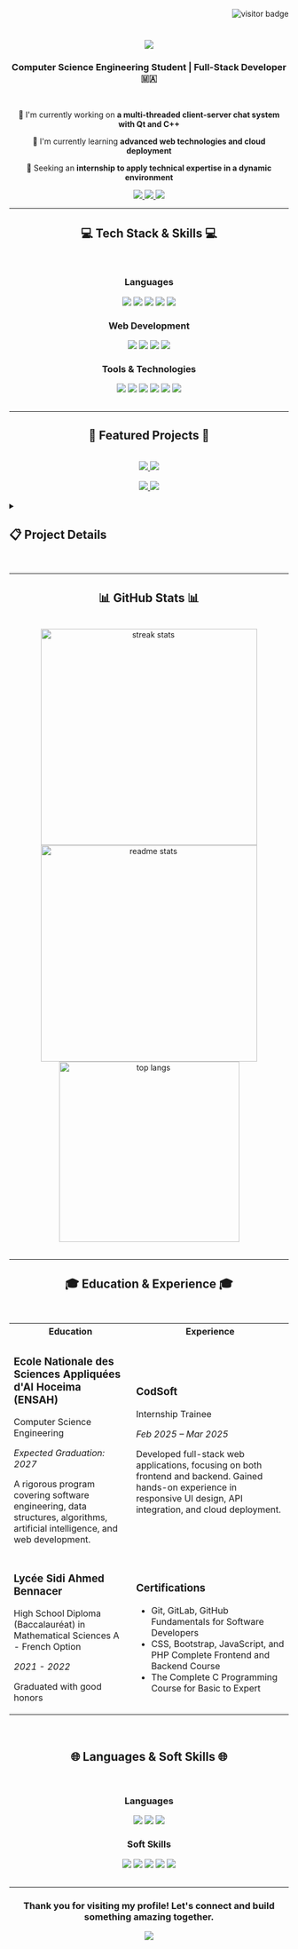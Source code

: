 <p align="right">
  <img src="https://visitor-badge.laobi.icu/badge?page_id=hassanelkhatoury.hassanelkhatoury" alt="visitor badge" />
</p>

<h1 align="center">
    <img src="https://readme-typing-svg.herokuapp.com/?font=Righteous&size=35&center=true&vCenter=true&width=500&height=70&duration=4000&lines=Hi+There!+👋;+I'm+Hasan+El+Khatoury!;" />
</h1>

<h3 align="center">Computer Science Engineering Student | Full-Stack Developer 🇲🇦</h3>

<br/>

<div align="center">
 
 🔭 I'm currently working on **a multi-threaded client-server chat system with Qt and C++**
 
 🌱 I'm currently learning **advanced web technologies and cloud deployment**
 
 💼 Seeking an **internship to apply technical expertise in a dynamic environment**

 </div>
 
<div align="center"> 
  <a href="mailto:hassanelkhatoury@gmail.com">
    <img src="https://img.shields.io/badge/Gmail-333333?style=for-the-badge&logo=gmail&logoColor=red" />
  </a>
  <a href="https://linkedin.com/in/hassan-elkhatoury" target="_blank">
    <img src="https://img.shields.io/badge/LinkedIn-0077B5?style=for-the-badge&logo=linkedin&logoColor=white" target="_blank" />
  </a>
  <a href="https://github.com/hassanelkhatoury" target="_blank">
    <img src="https://img.shields.io/badge/GitHub-100000?style=for-the-badge&logo=github&logoColor=white" target="_blank" />
  </a>
</div>

<hr/>

<h2 align="center">💻 Tech Stack & Skills 💻</h2>
<br/>

<div align="center">
    <h3>Languages</h3>
    <img src="https://img.shields.io/badge/C-00599C?style=for-the-badge&logo=c&logoColor=white" />
    <img src="https://img.shields.io/badge/C%2B%2B-00599C?style=for-the-badge&logo=c%2B%2B&logoColor=white" />
    <img src="https://img.shields.io/badge/Python-3776AB?style=for-the-badge&logo=python&logoColor=white" />
    <img src="https://img.shields.io/badge/JavaScript-F7DF1E?style=for-the-badge&logo=javascript&logoColor=black" />
    <img src="https://img.shields.io/badge/PHP-777BB4?style=for-the-badge&logo=php&logoColor=white" />
    <br/>
    <h3>Web Development</h3>
    <img src="https://img.shields.io/badge/HTML5-E34F26?style=for-the-badge&logo=html5&logoColor=white" />
    <img src="https://img.shields.io/badge/CSS3-1572B6?style=for-the-badge&logo=css3&logoColor=white" />
    <img src="https://img.shields.io/badge/Bootstrap-563D7C?style=for-the-badge&logo=bootstrap&logoColor=white" />
    <img src="https://img.shields.io/badge/Laravel-FF2D20?style=for-the-badge&logo=laravel&logoColor=white" />
    <br/>
    <h3>Tools & Technologies</h3>
    <img src="https://img.shields.io/badge/Git-F05032?style=for-the-badge&logo=git&logoColor=white" />
    <img src="https://img.shields.io/badge/GitHub-100000?style=for-the-badge&logo=github&logoColor=white" />
    <img src="https://img.shields.io/badge/GitLab-330F63?style=for-the-badge&logo=gitlab&logoColor=white" />
    <img src="https://img.shields.io/badge/MySQL-4479A1?style=for-the-badge&logo=mysql&logoColor=white" />
    <img src="https://img.shields.io/badge/Qt-41CD52?style=for-the-badge&logo=qt&logoColor=white" />
    <img src="https://img.shields.io/badge/SQLite-07405E?style=for-the-badge&logo=sqlite&logoColor=white" />
</div>

<br/>
<hr/>

<h2 align="center">🚀 Featured Projects 🚀</h2>
<br/>

<div align="center">
  <a href="https://github.com/hassan-elkhatoury/qt-messenger">
    <img src="https://github-readme-stats.vercel.app/api/pin/?username=hassan-elkhatoury&repo=qt-messenger&theme=tokyonight" />
  </a>
  <a href="https://github.com/hassan-elkhatoury/university-eservice">
    <img src="https://github-readme-stats.vercel.app/api/pin/?username=hassan-elkhatoury&repo=e-service&theme=tokyonight" />
  </a>
  <br/><br/>
  <a href="https://github.com/hassan-elkhatoury/ecommerce-store">
    <img src="https://github-readme-stats.vercel.app/api/pin/?username=hassan-elkhatoury&repo=E-Commerce_Website&theme=tokyonight" />
  </a>
  <a href="https://github.com/hassan-elkhatoury/car-rental-system">
    <img src="https://github-readme-stats.vercel.app/api/pin/?username=hassan-elkhatoury&repo=LOCATION-DES-VOITURES-HEADERS&theme=tokyonight" />
  </a>
</div>

<br/>

<details>
  <summary><h2>📋 Project Details</h2></summary>
  
  <h3>🔹 Qt Messenger - Real-time Desktop Chat Application</h3>
  <ul>
    <li>Designed a multi-threaded client-server chat system with secure login, real-time messaging, and file sharing</li>
    <li>Built a responsive, cross-platform UI with light/dark themes and custom chat components</li>
    <li>Implemented message caching, delivery under 100ms, and automatic reconnection features</li>
    <li>Followed MVC architecture and secure networking principles for robustness and maintainability</li>
    <li><b>Technologies:</b> C++17, Qt 6/5, SQLite, TCP Sockets</li>
  </ul>
  
  <h3>🔹 University E-Service Web Application</h3>
  <ul>
    <li>Built a multi-role academic management system for professors, heads, coordinators, adjuncts, and admins</li>
    <li>Implemented module selection, workload validation, grade uploads, Excel import/export, and audit logs</li>
    <li>Designed secure role-based access with custom MVC-like PHP architecture for scalability and maintainability</li>
    <li>Developed dynamic dashboards, smart module code generation, and comprehensive workload/reporting tools</li>
    <li><b>Technologies:</b> PHP (Vanilla PHP), MySQL, HTML5, CSS3, JavaScript</li>
  </ul>
  
  <h3>🔹 E-Commerce Website Store</h3>
  <ul>
    <li>Developed a fully functional online store with secure authentication, product management, shopping cart, and order processing</li>
    <li>Designed an intuitive and responsive UI for seamless user experience</li>
    <li>Optimized database queries to enhance performance and load times</li>
    <li>Deployed project on a cloud hosting environment for scalability</li>
    <li><b>Technologies:</b> PHP, Laravel, Bootstrap, MySQL</li>
  </ul>
  
  <h3>🔹 Car Rental Management System</h3>
  <ul>
    <li>Designed and developed a rental management system in C, integrating secure authentication, reservation tracking, and payment processing</li>
    <li>Implemented efficient file handling and data validation for robust system performance</li>
    <li>Enhanced error-handling mechanisms, reducing system failures</li>
    <li><b>Technologies:</b> C</li>
  </ul>
</details>

<br/>
<hr/>

<h2 align="center">📊 GitHub Stats 📊</h2>
<br>
<div align=center>
  <img width=390 src="https://github-readme-streak-stats.herokuapp.com/?user=hassan-elkhatoury&theme=tokyonight&border_radius=10" alt="streak stats"/>
  <img width=390 src="https://github-readme-stats.vercel.app/api?username=hassanelkhatoury&count_private=true&show_icons=true&theme=tokyonight&rank_icon=github&border_radius=10" alt="readme stats" />
  <br/>
  <img width=325 align="center" src="https://github-readme-stats.vercel.app/api/top-langs/?username=hassan-elkhatoury&hide=HTML&langs_count=8&layout=compact&theme=tokyonight&border_radius=10&size_weight=0.5&count_weight=0.5" alt="top langs" />
</div>

<br/>

<hr/>

<h2 align="center">🎓 Education & Experience 🎓</h2>
<br/>

<div align="center">
  <table>
    <tr>
      <th>Education</th>
      <th>Experience</th>
    </tr>
    <tr>
      <td>
        <h3>Ecole Nationale des Sciences Appliquées d'Al Hoceima (ENSAH)</h3>
        <p>Computer Science Engineering</p>
        <p><i>Expected Graduation: 2027</i></p>
        <p>A rigorous program covering software engineering, data structures, algorithms, artificial intelligence, and web development.</p>
      </td>
      <td>
        <h3>CodSoft</h3>
        <p>Internship Trainee</p>
        <p><i>Feb 2025 – Mar 2025</i></p>
        <p>Developed full-stack web applications, focusing on both frontend and backend. Gained hands-on experience in responsive UI design, API integration, and cloud deployment.</p>
      </td>
    </tr>
    <tr>
      <td>
        <h3>Lycée Sidi Ahmed Bennacer</h3>
        <p>High School Diploma (Baccalauréat) in Mathematical Sciences A - French Option</p>
        <p><i>2021 - 2022</i></p>
        <p>Graduated with good honors</p>
      </td>
      <td>
        <h3>Certifications</h3>
        <ul>
          <li>Git, GitLab, GitHub Fundamentals for Software Developers</li>
          <li>CSS, Bootstrap, JavaScript, and PHP Complete Frontend and Backend Course</li>
          <li>The Complete C Programming Course for Basic to Expert</li>
        </ul>
      </td>
    </tr>
  </table>
</div>

<br/>

<h2 align="center">🌐 Languages & Soft Skills 🌐</h2>
<br/>

<div align="center">
  <h3>Languages</h3>
  <img src="https://img.shields.io/badge/Arabic-Native-success?style=for-the-badge" />
  <img src="https://img.shields.io/badge/English-Fluent-blue?style=for-the-badge" />
  <img src="https://img.shields.io/badge/French-Intermediate-yellow?style=for-the-badge" />
  
  <h3>Soft Skills</h3>
  <img src="https://img.shields.io/badge/Teamwork-★★★★★-success?style=for-the-badge" />
  <img src="https://img.shields.io/badge/Problem_Solving-★★★★★-success?style=for-the-badge" />
  <img src="https://img.shields.io/badge/Communication-★★★★☆-blue?style=for-the-badge" />
  <img src="https://img.shields.io/badge/Adaptability-★★★★★-success?style=for-the-badge" />
  <img src="https://img.shields.io/badge/Analytical_Thinking-★★★★★-success?style=for-the-badge" />
</div>

<br/>
<hr/>

<h3 align="center">Thank you for visiting my profile! Let's connect and build something amazing together.</h3>

<div align="center">
  <img src="https://capsule-render.vercel.app/api?type=waving&color=gradient&height=100&section=footer" />
</div>
